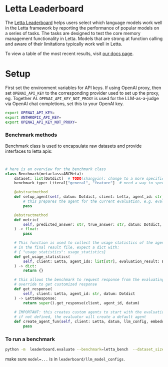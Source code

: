 # Letta Leaderboard

The [Letta Leaderboard](https://docs.letta.com/leaderboard) helps users select which language models work well in the Letta framework by reporting the performance of popular models on a series of tasks. The tasks are designed to test the core memory management functionality in Letta.  Models that are strong at function calling and aware of their limitations typically work well in Letta.

To view a table of the most recent results, visit [our docs page](https://docs.letta.com/leaderboard).

# Setup

First set the environment variables for API keys. If using OpenAI proxy, then set `OPENAI_API_KEY` to the corresponding provider used to set up the proxy, eg. Together AI. `OPENAI_API_KEY_NOT_PROXY` is used for the LLM-as-a-judge via OpenAI chat completions, set this to your OpenAI key.
```sh
export OPENAI_API_KEY=
export ANTHROPIC_API_KEY=
export OPENAI_API_KEY_NOT_PROXY=
```

### Benchmark methods
Benchmark class is used to encapsulate raw datasets and provide interfaces to letta apis:
```python


# here is an overview for the benchmark class
class Benchmark(metaclass=ABCMeta):
    dataset: list[Dotdict]  # TODO(shangyin): change to a more specific type
    benchmark_type: Literal["general", "feature"]  # need a way to specify feature

    @abstractmethod
    def setup_agent(self, datum: Dotdict, client: Letta, agent_id: str) -> None:
        # this prepares the agent for the current evaluation, e.g. evaluating archival memory requires inserting the context into the agent's memory
        pass

    @abstractmethod
    def metric(
        self, predicted_answer: str, true_answer: str, datum: Dotdict, agent_id=None
    ) -> float:
        pass

    # This function is used to collect the usage statistics of the agents
    # in the final result file, expect a dict with:
    # { "usage_statistics": usage_statistics}
    def get_usage_statistics(
        self, client: Letta, agent_ids: list[str], evaluation_result: EvaluationResult
    ) -> dict:
        return {}

    # this allows the benchmark to request response from the evaluating agent
    # override to get customized response
    def get_response(
        self, client: Letta, agent_id: str, datum: Dotdict
    ) -> LettaResponse:
        return super().get_response(client, agent_id, datum)
    
    # IMPORTANT: this creates custom agents to start with the evaluation
    # if not defined, the evaluator will create a default agent
    def create_agent_fun(self, client: Letta, datum, llm_config, embedding_config):
        pass
```

### To run a benchmark
```sh
python -m  leaderboard.evaluate --benchmark=letta_bench  --dataset_size=100 --timeout=100 --repeat=3 --benchmark_variable=core_memory_read_benchmark --model=openai-gpt-4.1-mini
```

make sure `model=...` is in `leaderboard/llm_model_configs`.
